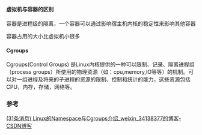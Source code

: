 #### 虚拟机与容器的区别

容器是进程级的隔离，一个容器可以通过影响宿主机内核的稳定性来影响其他容器

容器占用的大小比虚拟机小很多

#### Cgroups

Cgroups(Control Groups) 是Linux内核提供的一种可以限制、记录、隔离进程组（process groups）所使用的物理资源（如：cpu,memory,IO等等）的机制。可以对一组进程及将来的子进程的资源的限制、控制和统计的能力，这些资源包括CPU，内存，存储，网络等。

### 参考

[(31条消息) Linux的Namespace与Cgroups介绍_weixin_34138377的博客-CSDN博客](https://blog.csdn.net/weixin_34138377/article/details/86024583)